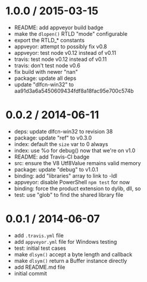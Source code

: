 
1.0.0 / 2015-03-15
==================

  * README: add appveyor build badge
  * make the `dlopen()` RTLD "mode" configurable
  * export the RTLD_* constants
  * appveyor: attempt to possibly fix v0.8
  * appveyor: test node v0.12 instead of v0.11
  * travis: test node v0.12 instead of v0.11
  * travis: don't test node v0.6
  * fix build with newer "nan"
  * package: update all deps
  * update "dlfcn-win32" to aa91d3a6a5450609434fdf8a18fac95e700c574b

0.0.2 / 2014-06-11
==================

  * deps: update dlfcn-win32 to revision 38
  * package: update "ref" to v0.3.0
  * index: default the `size` var to 0 always
  * index: use %o for debug() now that we're on v1.0
  * README: add Travis-CI badge
  * src: ensure the V8 Utf8Value remains valid memory
  * package: update "debug" to v1.0.1
  * binding: add "libraries" array to link to -ldl
  * appveyor: disable PowerShell `npm test` for now
  * binding: force the product extension to dylib, dll, so
  * test: use "glob" to find the shared library file

0.0.1 / 2014-06-07
==================

  * add `.travis.yml` file
  * add `appveyor.yml` file for Windows testing
  * test: initial test cases
  * make `dlsym()` accept a byte length and callback
  * make `dlsym()` return a Buffer instance directly
  * add README.md file
  * initial commit
